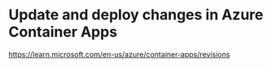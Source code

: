 # Update and deploy changes in Azure Container Apps

https://learn.microsoft.com/en-us/azure/container-apps/revisions

